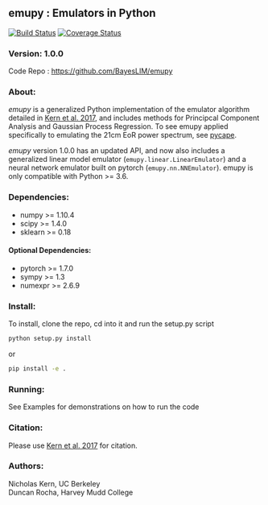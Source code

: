 ## emupy : Emulators in Python
[![Build Status](https://travis-ci.org/nkern/emupy.svg?branch=master)](https://travis-ci.org/nkern/emupy)
[![Coverage Status](https://coveralls.io/repos/github/nkern/emupy/badge.svg?branch=master)](https://coveralls.io/github/nkern/emupy?branch=master)

### Version: 1.0.0
Code Repo : https://github.com/BayesLIM/emupy

### About:
*emupy* is a generalized Python implementation of the emulator algorithm detailed in [Kern et al. 2017](https://arxiv.org/abs/1705.04688),
and includes methods for Principcal Component Analysis and Gaussian Process Regression. To see emupy applied specifically to emulating the 21cm EoR power spectrum, see [pycape](https://github.com/nkern/pycape).

*emupy* version 1.0.0 has an updated API, and now also includes a generalized linear model emulator (`emupy.linear.LinearEmulator`) and a neural network emulator built on pytorch (`emupy.nn.NNEmulator`).
emupy is only compatible with Python >= 3.6.


### Dependencies:
- numpy >= 1.10.4
- scipy >= 1.4.0
- sklearn >= 0.18

#### Optional Dependencies:
- pytorch >= 1.7.0
- sympy >= 1.3
- numexpr >= 2.6.9

### Install:
To install, clone the repo, cd into it and run the setup.py script
```bash
python setup.py install
```
or
```bash
pip install -e .
```

### Running:
See Examples for demonstrations on how to run the code

### Citation:
Please use [Kern et al. 2017](https://arxiv.org/abs/1705.04688) for citation.

### Authors:
Nicholas Kern, UC Berkeley
<br>
Duncan Rocha, Harvey Mudd College
